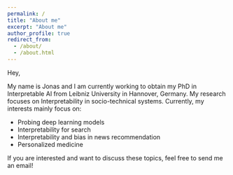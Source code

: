 ```yaml
---
permalink: /
title: "About me"
excerpt: "About me"
author_profile: true
redirect_from: 
  - /about/
  - /about.html
---
```


Hey, 

My name is Jonas and I am currently working to obtain my PhD in Interpretable AI from Leibniz University in Hannover, Germany. My research focuses on Interpretability in socio-technical systems. Currently, my interests mainly focus on: 
* Probing deep learning models
* Interpretability for search
* Interpretability and bias in news recommendation
* Personalized medicine

If you are interested and want to discuss these topics, feel free to send me an email!
